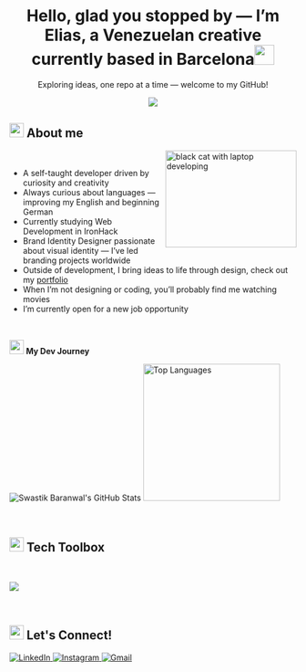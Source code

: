 <h1 align="center"><b>Hello, glad you stopped by — I’m Elias, a Venezuelan creative currently based in Barcelona</b><img src="https://media.giphy.com/media/hvRJCLFzcasrR4ia7z/giphy.gif" width="35"></h1>
<p align="center">
  Exploring ideas, one repo at a time — welcome to my GitHub!
</p>
<p align="center">
  <a href="https://github.com/DenverCoder1/readme-typing-svg"><img src="https://readme-typing-svg.herokuapp.com?font=Montserrat&color=white&size=27&center=true&vCenter=true&width=700&height=100&lines=Web+Development+Student;Passionate+about+UI+Styling+and+Visual+Design;Front-End+Enthusiast+;Love+to+learn+new+stuffs;"></a>
</p>

<!--About me-->
## <img src="https://media2.giphy.com/media/QssGEmpkyEOhBCb7e1/giphy.gif?cid=ecf05e47a0n3gi1bfqntqmob8g9aid1oyj2wr3ds3mg700bl&rid=giphy.gif" width ="25"><b> About me</b>
<img src="https://media.giphy.com/media/WUlplcMpOCEmTGBtBW/giphy.gif"
     alt="black cat with laptop developing" align="right" width="230" height="170">
<br>

- A self-taught developer driven by curiosity and creativity
- Always curious about languages — improving my English and beginning German
- Currently studying Web Development in IronHack 
- Brand Identity Designer passionate about visual identity — I’ve led branding projects worldwide
- Outside of development, I bring ideas to life through design, check out my [portfolio](https://www.behance.net/97f5fb57morpi)
- When I’m not designing or coding, you’ll probably find me watching movies
- I’m currently open for a new job opportunity
<br><br>



<!--My Dev Journey-->
## <h2 align="left">
  <img src="https://media2.giphy.com/media/QssGEmpkyEOhBCb7e1/giphy.gif?cid=ecf05e47a0n3gi1bfqntqmob8g9aid1oyj2wr3ds3mg700bl&rid=giphy.gif" width="25">
  <b>My Dev Journey</b>
</h2>

<br>

![Swastik Baranwal's GitHub Stats](https://github-readme-stats.vercel.app/api?username=iamluismoran&show_icons=true&include_all_commits=true&count_private=true&show_icons=true&line_height=20&title_color=23b096&icon_color=a3dcd2&text_color=b5e2da&bg_color=0,000000,16463d&hide_border=true)
  <img
    src="https://github-readme-stats.vercel.app/api/top-langs?username=iamluismoran&layout=compact&include_all_commits=true&count_private=true&show_icons=true&line_height=20&title_color=23b096&icon_color=a3dcd2&text_color=b5e2da&bg_color=0,000000,16463d&hide_border=true&card_width=400"
    alt="Top Languages"
    height="240"
  />
</p>
<br>



<!--tech toolboxs-->
## <img src="https://media2.giphy.com/media/QssGEmpkyEOhBCb7e1/giphy.gif?cid=ecf05e47a0n3gi1bfqntqmob8g9aid1oyj2wr3ds3mg700bl&rid=giphy.gif" width ="25"><b> Tech Toolbox</b>
<br>
<p align="left">
  <a href="https://skillicons.dev">
    <img src="https://skillicons.dev/icons?i=html,css,vscode,idea,github,java,js,mysql,postman,ps,ai&perline=50" />
  </a>
</p>

<br>

<!--let's connect-->
## <img src="https://media2.giphy.com/media/QssGEmpkyEOhBCb7e1/giphy.gif?cid=ecf05e47a0n3gi1bfqntqmob8g9aid1oyj2wr3ds3mg700bl&rid=giphy.gif" width ="25"><b> Let's Connect!</b>



<p align="left">
  <a href="https://www.linkedin.com/in/eliasmoran/" target="_blank">
    <img alt="LinkedIn"
         src="https://img.shields.io/badge/LinkedIn-0A66C2?style=for-the-badge&logo=linkedin&logoColor=white" />
  </a>
  <a href="https://www.instagram.com/iameliasmoran/" target="_blank">
    <img alt="Instagram"
         src="https://img.shields.io/badge/Instagram-E4405F?style=for-the-badge&logo=instagram&logoColor=white" />
  </a>
  <a href="mailto:elimoranpi@gmail.com" target="_blank">
    <img alt="Gmail"
         src="https://img.shields.io/badge/Email-EA4335?style=for-the-badge&logo=gmail&logoColor=white" />
  </a>
</p>

